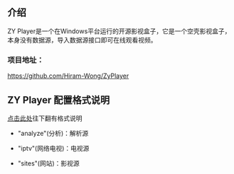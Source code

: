 ## 介绍

ZY Player是一个在Windows平台运行的开源影视盒子，它是一个空壳影视盒子，本身没有数据源，导入数据源接口即可在线观看视频。

### 项目地址：

https://github.com/Hiram-Wong/ZyPlayer

## ZY Player 配置格式说明

[点击此处](https://github.com/Hiram-Wong/ZyPlayer)往下翻有格式说明

- "analyze"(分析)：解析源

- "iptv"(网络电视)：电视源

- "sites"(网站)：影视源
